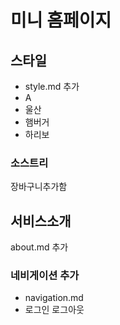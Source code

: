 # 미니 홈페이지

## 스타일
- style.md 추가
- A
- 울산
- 햄버거
- 하리보

### 소스트리

장바구니추가함

## 서비스소개
about.md 추가

### 네비게이션 추가
- navigation.md
- 로그인 로그아웃

